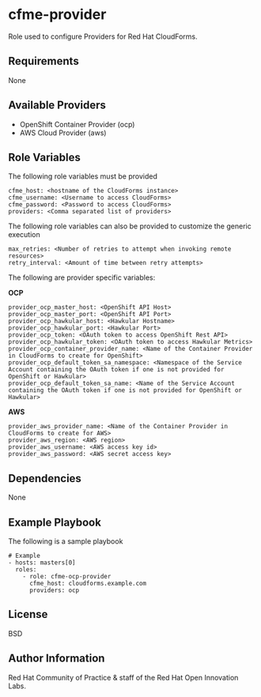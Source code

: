 cfme-provider
=========

Role used to configure Providers for Red Hat CloudForms.

Requirements
------------

None

Available Providers
-------------

* OpenShift Container Provider (ocp)
* AWS Cloud Provider (aws)

Role Variables
--------------

The following role variables must be provided

```
cfme_host: <hostname of the CloudForms instance>
cfme_username: <Username to access CloudForms>
cfme_password: <Password to access CloudForms>
providers: <Comma separated list of providers>
```

The following role variables can also be provided to customize the generic execution

```
max_retries: <Number of retries to attempt when invoking remote resources>
retry_interval: <Amount of time between retry attempts>
```

The following are provider specific variables:

**OCP**

```
provider_ocp_master_host: <OpenShift API Host>
provider_ocp_master_port: <OpenShift API Port>
provider_ocp_hawkular_host: <Hawkular Hostname>
provider_ocp_hawkular_port: <Hawkular Port>
provider_ocp_token: <OAuth token to access OpenShift Rest API>
provider_ocp_hawkular_token: <OAuth token to access Hawkular Metrics>
provider_ocp_container_provider_name: <Name of the Container Provider in CloudForms to create for OpenShift>
provider_ocp_default_token_sa_namespace: <Namespace of the Service Account containing the OAuth token if one is not provided for OpenShift or Hawkular>
provider_ocp_default_token_sa_name: <Name of the Service Account containing the OAuth token if one is not provided for OpenShift or Hawkular>
```

**AWS**

```
provider_aws_provider_name: <Name of the Container Provider in CloudForms to create for AWS>
provider_aws_region: <AWS region>
provider_aws_username: <AWS access key id>
provider_aws_password: <AWS secret access key>
```

Dependencies
------------
None


Example Playbook
----------------

The following is a sample playbook

```
# Example
- hosts: masters[0]
  roles:
    - role: cfme-ocp-provider
      cfme_host: cloudforms.example.com
      providers: ocp
```

License
-------

BSD

Author Information
------------------
Red Hat Community of Practice & staff of the Red Hat Open Innovation Labs.
